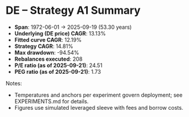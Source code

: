 # DE – Strategy A1 Summary

- **Span**: 1972-06-01 → 2025-09-19 (53.30 years)
- **Underlying (DE price) CAGR**: 13.13%
- **Fitted curve CAGR**: 12.19%
- **Strategy CAGR**: 14.81%
- **Max drawdown**: -94.54%
- **Rebalances executed**: 208
- **P/E ratio (as of 2025-09-21)**: 24.51
- **PEG ratio (as of 2025-09-21)**: 1.73

Notes:

- Temperatures and anchors per experiment govern deployment; see EXPERIMENTS.md for details.
- Figures use simulated leveraged sleeve with fees and borrow costs.

